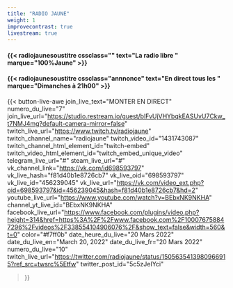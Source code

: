```yaml
---
title: "RADIO JAUNE"
weight: 1
improvecontrast: true
livestream: true
---
```




<!-- ## {{< radiojaunetitre text="radiojaune.com" >}} -->

#### {{< radiojaunesoustitre cssclass="" text="La radio libre " marque="100%Jaune" >}}
#### {{< radiojaunesoustitre cssclass="annnonce" text="En direct tous les " marque="Dimanches à 21h00" >}}


<!--

#### {{< radiojaunesoustitre text="La Radio Libre" marque="100%Jaune" >}}

`Aucun direct n'est pour l'instant en  cours`. En direct tous les Dimanches à 21h00.
-->

<!--

{{< join-live-button join_live_text="MONTER EN DIRECT" join_live_url="https://restream.io/lien/pour/parler/en/direct/sur/restream.io" >}}

join_live_url = "https://studio.restream.io/guest/blFvUjVHYYNX5y4Ezk9Yiy51GbXLp08?default-camera-mirror=true"
twitch_channel_link = "https://www.twitch.tv/radiojaune"
vk_channel_link = "https://vk.com/id698593797"

-->

<!--

join_live_text="MONTER EN DIRECT"
yt_livestream_id="wb1Y2N2L65Y"
numero_du_live="7"
join_live_url="https://studio.restream.io/guest/ejY4bEUwYoKilCmZfk-zt_8vXX3IrJs?event=&default-camera-mirror=false"
join_live_url="https://studio.restream.io/guest/blFvUjVHYUS9IuYa4EnfmlkPDrippz4?default-camera-mirror=false"
twitch_live_url="https://www.twitch.tv/radiojaune"
twitch_channel_name="radiojaune"
twitch_video_id="1424746455"
twitch_channel_html_element_id="twitch-embed"
twitch_video_html_element_id="twitch_embed_unique_video"
telegram_live_url="#"
vk_channel_link="https://vk.com/id698593797"
vk_live_hash="f81d40b1e8726cb7"
vk_live_oid="698175626"
vk_live_id="456239019"
vk_live_url="https://vk.com/video_ext.php?oid=698593797&id=456239026&hash=9b1685449f4da747&hd=2" youtube_live_url="https://www.youtube.com/watch?v=wb1Y2N2L65Y" yt_livestream_id="wb1Y2N2L65Y" channel_yt_live_id="WRO6wo999tI" facebook_live_url="#" color="#f7ff0b" color="#ff330b"  date_heure_du_live="(20/02 21H)" date_du_live_fr="20 Février 2022" date_du_live_en="February 20, 2022" twitter_live_url="https://twitter.com/radiojaune/status/1495488542201376771?ref_src=twsrc%5Etfw" twitter_post_id="Q9xzacKIlK"
<blockquote class="twitter-tweet"><p lang="es" dir="ltr">RADIO LIBRE #7 (27/02 21H) <a href="https://t.co/rV5AlPaVxV">https://t.co/rV5AlPaVxV</a></p>&mdash; Radiojaune.com (@radiojaune) <a href="https://twitter.com/radiojaune/status/1498025278810980354?ref_src=twsrc%5Etfw">February 27, 2022</a></blockquote> <script async src="https://platform.twitter.com/widgets.js" charset="utf-8"></script>
 -->


<!--

 {{< button-live-awe join_live_text="MONTER EN DIRECT" numero_du_live="7" join_live_url="https://studio.restream.io/guest/ejY4bEUwYoKilCmZfk-zt_8vXX3IrJs?event=&default-camera-mirror=false" twitch_live_url="https://www.twitch.tv/radiojaune" twitch_channel_name="radiojaune" twitch_video_id="1424746455" twitch_channel_html_element_id="twitch-embed" twitch_video_html_element_id="twitch_embed_unique_video" telegram_live_url="#" steam_live_url="#" vk_channel_link="https://vk.com/id698593797"  vk_live_hash="162c1c4e1e027ead" vk_live_oid="698175626" vk_live_id="456239019" vk_live_url="https://vk.com/video_ext.php?oid=698593797&id=456239026&hash=9b1685449f4da747&hd=2" youtube_live_url="https://www.youtube.com/watch?v=wb1Y2N2L65Y" yt_livestream_id="wb1Y2N2L65Y" channel_yt_live_id="WRO6wo999tI" facebook_live_url="#" color="#f7ff0b" color="#ff330b"  date_heure_du_live="(20/02 21H)" date_du_live_fr="20 Février 2022" date_du_live_en="February 20, 2022" twitter_live_url="https://twitter.com/radiojaune/status/1495488542201376771?ref_src=twsrc%5Etfw" twitter_post_id="Q9xzacKIlK" >}}

-->

<!-- {{< yellow-share >}} -->
<!-- {{< yellow-share-branches >}} --> <!-- This one does not work: could be repaired ? -->
<!-- {{< yellow-share-segment >}} --> <!-- This one does not work: could be repaired ? -->
<!-- {{< yellow-share-rounds >}} --> <!-- Instead of injecting the compoennt here, as a shortcode, i injected as raw HTML into [layouts/shortcodes/button-live-awe.html]  -->

{{< button-live-awe
  join_live_text="MONTER EN DIRECT"
  numero_du_live="7"
  join_live_url="https://studio.restream.io/guest/blFvUjVHYbqkEASUvU7Ckw_t7NMJ4mg?default-camera-mirror=false"
  twitch_live_url="https://www.twitch.tv/radiojaune"
  twitch_channel_name="radiojaune"
  twitch_video_id="1431743087"
  twitch_channel_html_element_id="twitch-embed"
  twitch_video_html_element_id="twitch_embed_unique_video"
  telegram_live_url="#"
  steam_live_url="#"
  vk_channel_link="https://vk.com/id698593797"
  vk_live_hash="f81d40b1e8726cb7"
  vk_live_oid="698593797"
  vk_live_id="456239045"
  vk_live_url="https://vk.com/video_ext.php?oid=698593797&id=456239045&hash=f81d40b1e8726cb7&hd=2"
  youtube_live_url="https://www.youtube.com/watch?v=BEbxNK9NKHA"
  channel_yt_live_id="BEbxNK9NKHA"
  facebook_live_url="https://www.facebook.com/plugins/video.php?height=314&href=https%3A%2F%2Fwww.facebook.com%2F100076758847296%2Fvideos%2F338554104906076%2F&show_text=false&width=560&t=0"
  color="#f7ff0b"
  date_heure_du_live="20 Mars 2022"
  date_du_live_en="March 20, 2022"
  date_du_live_fr="20 Mars 2022"
  numero_du_live="10"
  twitch_live_url="https://twitter.com/radiojaune/status/1505635413980966915?ref_src=twsrc%5Etfw"
  twitter_post_id="5c5zJeIYci"
 >}}


<!--
https://twitter.com/i/broadcasts/1lPKqmzYLvEKb?ref_src=twsrc%5Etfw%7Ctwcamp%5Etweetembed%7Ctwterm%5E1485538273040629766%7Ctwgr%5Ehb_0_8%7Ctwcon%5Es1_&ref_url=https%3A%2F%2Fpublish.twitter.com%2F%3Fquery%3Dhttps3A2F2Ftwitter.com2Fradiojaune2Fstatus2F1485538273040629766widget%3DTweet
-->

<!--
{{< button-live-awe join_live_text="MONTER EN DIRECT" numero_du_live="4" join_live_url="https://studio.restream.io/guest/ejY4bEUwYoKilCmZfk-zt_8vXX3IrJs?event=&default-camera-mirror=false" twitch_live_url="https://www.twitch.tv/radiojaune" twitch_channel_name="radiojaune" telegram_live_url="#" steam_live_url="#" vk_channel_link="https://vk.com/id698593797" vk_live_oid="698593797" vk_live_id="456239026" vk_live_url="https://vk.com/video_ext.php?oid=698593797&id=456239026&hash=9b1685449f4da747&hd=2" youtube_live_url="https://www.youtube.com/watch?v=wb1Y2N2L65Y" yt_livestream_id="wb1Y2N2L65Y" channel_yt_live_id="WRO6wo999tI" facebook_live_url="#" color="#f7ff0b" color="#ff330b" rumble_channel_name="radiojaune" twitter_live_url="https://twitter.com/radiojaune/status/1490324364344139778?ref_src=twsrc%5Etfw" >}}

 -->
